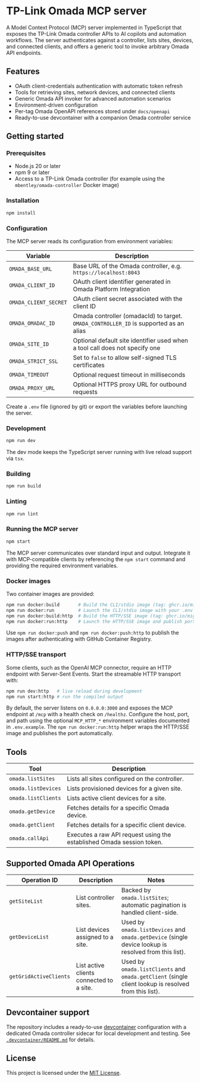 # TP-Link Omada MCP server

A Model Context Protocol (MCP) server implemented in TypeScript that exposes the TP-Link Omada controller APIs to AI copilots and automation workflows. The server authenticates against a controller, lists sites, devices, and connected clients, and offers a generic tool to invoke arbitrary Omada API endpoints.

## Features

- OAuth client-credentials authentication with automatic token refresh
- Tools for retrieving sites, network devices, and connected clients
- Generic Omada API invoker for advanced automation scenarios
- Environment-driven configuration
- Per-tag Omada OpenAPI references stored under `docs/openapi`
- Ready-to-use devcontainer with a companion Omada controller service

## Getting started

### Prerequisites

- Node.js 20 or later
- npm 9 or later
- Access to a TP-Link Omada controller (for example using the `mbentley/omada-controller` Docker image)

### Installation

```bash
npm install
```

### Configuration

The MCP server reads its configuration from environment variables:

| Variable | Description |
| --- | --- |
| `OMADA_BASE_URL` | Base URL of the Omada controller, e.g. `https://localhost:8043` |
| `OMADA_CLIENT_ID` | OAuth client identifier generated in Omada Platform Integration |
| `OMADA_CLIENT_SECRET` | OAuth client secret associated with the client ID |
| `OMADA_OMADAC_ID` | Omada controller (omadacId) to target. `OMADA_CONTROLLER_ID` is supported as an alias |
| `OMADA_SITE_ID` | Optional default site identifier used when a tool call does not specify one |
| `OMADA_STRICT_SSL` | Set to `false` to allow self-signed TLS certificates |
| `OMADA_TIMEOUT` | Optional request timeout in milliseconds |
| `OMADA_PROXY_URL` | Optional HTTPS proxy URL for outbound requests |

Create a `.env` file (ignored by git) or export the variables before launching the server.

### Development

```bash
npm run dev
```

The dev mode keeps the TypeScript server running with live reload support via `tsx`.

### Building

```bash
npm run build
```

### Linting

```bash
npm run lint
```

### Running the MCP server

```bash
npm start
```

The MCP server communicates over standard input and output. Integrate it with MCP-compatible clients by referencing the `npm start` command and providing the required environment variables.

### Docker images

Two container images are provided:

```bash
npm run docker:build       # Build the CLI/stdio image (tag: ghcr.io/migueltvms/tplink-omada-mcp-cli:latest)
npm run docker:run         # Launch the CLI/stdio image with your .env file
npm run docker:build:http  # Build the HTTP/SSE image (tag: ghcr.io/migueltvms/tplink-omada-mcp-http:latest)
npm run docker:run:http    # Launch the HTTP/SSE image and publish port 3000
```

Use `npm run docker:push` and `npm run docker:push:http` to publish the images after authenticating with GitHub Container Registry.

### HTTP/SSE transport

Some clients, such as the OpenAI MCP connector, require an HTTP endpoint with Server-Sent Events. Start the streamable HTTP transport with:

```bash
npm run dev:http   # live reload during development
npm run start:http # run the compiled output
```

By default, the server listens on `0.0.0.0:3000` and exposes the MCP endpoint at `/mcp` with a health check on `/healthz`. Configure the host, port, and path using the optional `MCP_HTTP_*` environment variables documented in `.env.example`. The `npm run docker:run:http` helper wraps the HTTP/SSE image and publishes the port automatically.

## Tools

| Tool | Description |
| --- | --- |
| `omada.listSites` | Lists all sites configured on the controller. |
| `omada.listDevices` | Lists provisioned devices for a given site. |
| `omada.listClients` | Lists active client devices for a site. |
| `omada.getDevice` | Fetches details for a specific Omada device. |
| `omada.getClient` | Fetches details for a specific client device. |
| `omada.callApi` | Executes a raw API request using the established Omada session token. |

## Supported Omada API Operations

| Operation ID | Description | Notes |
| --- | --- | --- |
| `getSiteList` | List controller sites. | Backed by `omada.listSites`; automatic pagination is handled client-side. |
| `getDeviceList` | List devices assigned to a site. | Used by `omada.listDevices` and `omada.getDevice` (single device lookup is resolved from this list). |
| `getGridActiveClients` | List active clients connected to a site. | Used by `omada.listClients` and `omada.getClient` (single client lookup is resolved from this list). |

## Devcontainer support

The repository includes a ready-to-use [devcontainer](https://containers.dev/) configuration with a dedicated Omada controller sidecar for local development and testing. See [`.devcontainer/README.md`](.devcontainer/README.md) for details.

## License

This project is licensed under the [MIT License](LICENSE).

